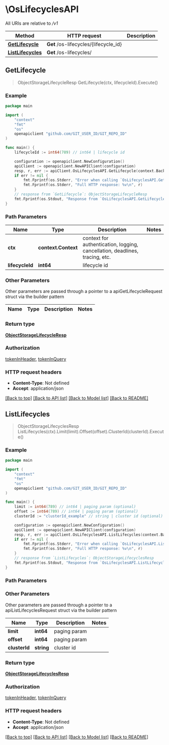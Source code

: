 # \OsLifecyclesAPI

All URIs are relative to */v1*

Method | HTTP request | Description
------------- | ------------- | -------------
[**GetLifecycle**](OsLifecyclesAPI.md#GetLifecycle) | **Get** /os-lifecycles/{lifecycle_id} | 
[**ListLifecycles**](OsLifecyclesAPI.md#ListLifecycles) | **Get** /os-lifecycles/ | 



## GetLifecycle

> ObjectStorageLifecycleResp GetLifecycle(ctx, lifecycleId).Execute()





### Example

```go
package main

import (
	"context"
	"fmt"
	"os"
	openapiclient "github.com/GIT_USER_ID/GIT_REPO_ID"
)

func main() {
	lifecycleId := int64(789) // int64 | lifecycle id

	configuration := openapiclient.NewConfiguration()
	apiClient := openapiclient.NewAPIClient(configuration)
	resp, r, err := apiClient.OsLifecyclesAPI.GetLifecycle(context.Background(), lifecycleId).Execute()
	if err != nil {
		fmt.Fprintf(os.Stderr, "Error when calling `OsLifecyclesAPI.GetLifecycle``: %v\n", err)
		fmt.Fprintf(os.Stderr, "Full HTTP response: %v\n", r)
	}
	// response from `GetLifecycle`: ObjectStorageLifecycleResp
	fmt.Fprintf(os.Stdout, "Response from `OsLifecyclesAPI.GetLifecycle`: %v\n", resp)
}
```

### Path Parameters


Name | Type | Description  | Notes
------------- | ------------- | ------------- | -------------
**ctx** | **context.Context** | context for authentication, logging, cancellation, deadlines, tracing, etc.
**lifecycleId** | **int64** | lifecycle id | 

### Other Parameters

Other parameters are passed through a pointer to a apiGetLifecycleRequest struct via the builder pattern


Name | Type | Description  | Notes
------------- | ------------- | ------------- | -------------


### Return type

[**ObjectStorageLifecycleResp**](ObjectStorageLifecycleResp.md)

### Authorization

[tokenInHeader](../README.md#tokenInHeader), [tokenInQuery](../README.md#tokenInQuery)

### HTTP request headers

- **Content-Type**: Not defined
- **Accept**: application/json

[[Back to top]](#) [[Back to API list]](../README.md#documentation-for-api-endpoints)
[[Back to Model list]](../README.md#documentation-for-models)
[[Back to README]](../README.md)


## ListLifecycles

> ObjectStorageLifecyclesResp ListLifecycles(ctx).Limit(limit).Offset(offset).ClusterId(clusterId).Execute()





### Example

```go
package main

import (
	"context"
	"fmt"
	"os"
	openapiclient "github.com/GIT_USER_ID/GIT_REPO_ID"
)

func main() {
	limit := int64(789) // int64 | paging param (optional)
	offset := int64(789) // int64 | paging param (optional)
	clusterId := "clusterId_example" // string | cluster id (optional)

	configuration := openapiclient.NewConfiguration()
	apiClient := openapiclient.NewAPIClient(configuration)
	resp, r, err := apiClient.OsLifecyclesAPI.ListLifecycles(context.Background()).Limit(limit).Offset(offset).ClusterId(clusterId).Execute()
	if err != nil {
		fmt.Fprintf(os.Stderr, "Error when calling `OsLifecyclesAPI.ListLifecycles``: %v\n", err)
		fmt.Fprintf(os.Stderr, "Full HTTP response: %v\n", r)
	}
	// response from `ListLifecycles`: ObjectStorageLifecyclesResp
	fmt.Fprintf(os.Stdout, "Response from `OsLifecyclesAPI.ListLifecycles`: %v\n", resp)
}
```

### Path Parameters



### Other Parameters

Other parameters are passed through a pointer to a apiListLifecyclesRequest struct via the builder pattern


Name | Type | Description  | Notes
------------- | ------------- | ------------- | -------------
 **limit** | **int64** | paging param | 
 **offset** | **int64** | paging param | 
 **clusterId** | **string** | cluster id | 

### Return type

[**ObjectStorageLifecyclesResp**](ObjectStorageLifecyclesResp.md)

### Authorization

[tokenInHeader](../README.md#tokenInHeader), [tokenInQuery](../README.md#tokenInQuery)

### HTTP request headers

- **Content-Type**: Not defined
- **Accept**: application/json

[[Back to top]](#) [[Back to API list]](../README.md#documentation-for-api-endpoints)
[[Back to Model list]](../README.md#documentation-for-models)
[[Back to README]](../README.md)

